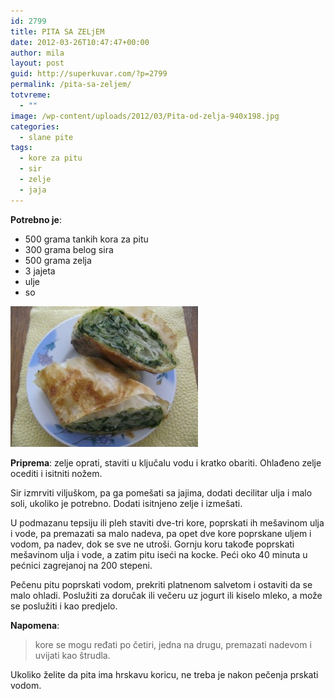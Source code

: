 ```yaml
---
id: 2799
title: PITA SA ZELjEM
date: 2012-03-26T10:47:47+00:00
author: mila
layout: post
guid: http://superkuvar.com/?p=2799
permalink: /pita-sa-zeljem/
totvreme:
  - ""
image: /wp-content/uploads/2012/03/Pita-od-zelja-940x198.jpg
categories:
  - slane pite
tags:
  - kore za pitu
  - sir
  - zelje
  - jaja
---
```

**Potrebno je**:

  * 500 grama tankih kora za pitu
  * 300 grama belog sira
  * 500 grama zelja
  * 3 jajeta
  * ulje
  * so

<img class="alignnone size-medium wp-image-2853" title="Pita od zelja" src="/wp-content/uploads/2012/03/Pita-od-zelja-300x225.jpg" alt="" width="300" height="225" /> 

**Priprema**: zelje oprati, staviti u ključalu vodu i kratko obariti. Ohlađeno zelje ocediti i isitniti nožem.

Sir izmrviti viljuškom, pa ga pomešati sa jajima, dodati decilitar ulja i malo soli, ukoliko je potrebno. Dodati isitnjeno zelje i izmešati.

U podmazanu tepsiju ili pleh staviti dve-tri kore, poprskati ih mešavinom ulja i vode, pa premazati sa malo nadeva, pa opet dve kore poprskane uljem i vodom, pa nadev, dok se sve ne utroši. Gornju koru takođe poprskati mešavinom ulja i vode, a zatim pitu iseći na kocke. Peći oko 40 minuta u pećnici zagrejanoj na 200 stepeni.

Pečenu pitu poprskati vodom, prekriti platnenom salvetom i ostaviti da se malo ohladi. Poslužiti za doručak ili večeru uz jogurt ili kiselo mleko, a može se poslužiti i kao predjelo.

**Napomena**: 
> kore se mogu ređati po četiri, jedna na drugu, premazati nadevom i uvijati kao štrudla.

Ukoliko želite da pita ima hrskavu koricu, ne treba je nakon pečenja prskati vodom.
